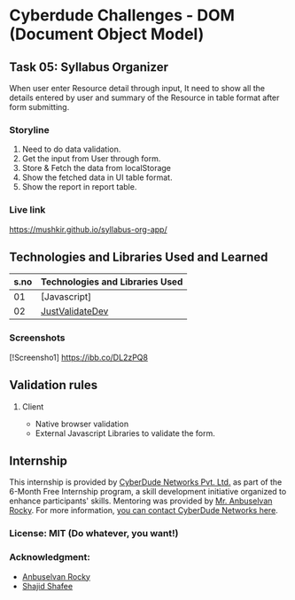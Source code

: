 # Cyberdude Challenges - DOM (Document Object Model)

## Task 05: Syllabus Organizer

When user enter Resource detail through input, It need to show all the details entered by user and
summary of the Resource in table format after form submitting.

### Storyline

1. Need to do data validation.
2. Get the input from User through form.
3. Store & Fetch the data from localStorage
4. Show the fetched data in UI table format.
5. Show the report in report table.

### Live link

https://mushkir.github.io/syllabus-org-app/

## Technologies and Libraries Used and Learned

| s.no | Technologies and Libraries Used              |
| :--- | -------------------------------------------- |
| 01   | [Javascript]                                 |
| 02   | [JustValidateDev](https://just-validate.dev) |

### Screenshots

[!Screensho1]
https://ibb.co/DL2zPQ8

## Validation rules

1. Client

   - Native browser validation
   - External Javascript Libraries to validate the form.

## Internship

This internship is provided by [CyberDude Networks Pvt. Ltd.](https://youtube.com/cyberdudenetworks) as part of the 6-Month Free Internship program, a skill development initiative organized to enhance participants' skills. Mentoring was provided by [Mr. Anbuselvan Rocky](https://instagram.com/anbuselvanrocky). For more information, [you can contact CyberDude Networks here](https://cyberdudenetworks.com).

### License: MIT (Do whatever, you want!)

### Acknowledgment:

- [Anbuselvan Rocky](https://fb.me/anburocky3)
- [Shajid Shafee](https://www.instagram.com/shajid.shafee/)
